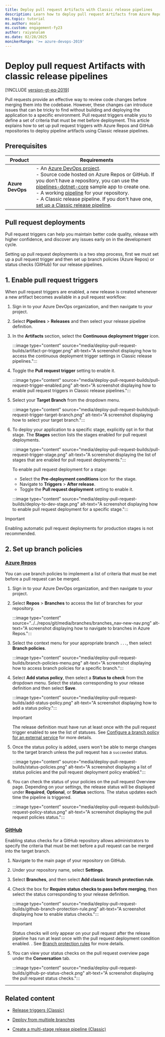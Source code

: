 ```yaml
---
title: Deploy pull request Artifacts with Classic release pipelines
description: Learn how to deploy pull request Artifacts from Azure Repos or GitHub repositories using Classic release pipelines.
ms.topic: tutorial
ms.author: moala
ms.custom: engagement-fy23
author: raiyanalam
ms.date: 02/28/2025
monikerRange: '>= azure-devops-2019'
---
```


# Deploy pull request Artifacts with classic release pipelines

[!INCLUDE [version-gt-eq-2019](../../includes/version-gt-eq-2019.md)]

Pull requests provide an effective way to review code changes before merging them into the codebase. However, these changes can introduce issues that can be tricky to find without building and deploying the application to a specific environment. Pull request triggers enable you to define a set of criteria that must be met before deployment. This article explains how to set up pull request triggers with Azure Repos and GitHub repositories to deploy pipeline artifacts using Classic release pipelines.

## Prerequisites

| **Product**        | **Requirements**    |
|--------------------|---------------------|
| **Azure DevOps**   | - An [Azure DevOps project](../../organizations/projects/create-project.md).<br> - Source code hosted on Azure Repos or GitHub. If you don’t have a repository, you can use the [pipelines-dotnet-core](https://github.com/MicrosoftDocs/pipelines-dotnet-core) sample app to create one.<br> - A working [pipeline](../create-first-pipeline.md) for your repository.<br> - A Classic release pipeline. If you don't have one, [set up a Classic release pipeline](./deploy-multiple-branches.md#create-a-release-pipeline). |

## Pull request deployments

Pull request triggers can help you maintain better code quality, release with higher confidence, and discover any issues early on in the development cycle.

Setting up pull request deployments is a two step process, first we must set up a pull request trigger and then set up branch policies (Azure Repos) or status checks (GitHub) for our release pipelines.

## 1. Enable pull request triggers

When pull request triggers are enabled, a new release is created whenever a new artifact becomes available in a pull request workflow:

1. Sign in to your Azure DevOps organization, and then navigate to your project.

1. Select **Pipelines** > **Releases** and then select your release pipeline definition.

1. In the **Artifacts** section, select the **Continuous deployment trigger** icon.

    :::image type="content" source="media/deploy-pull-request-builds/artifact-pr-trigger.png" alt-text="A screenshot displaying how to access the continuous deployment trigger settings in Classic release pipelines.":::

1. Toggle the **Pull request trigger** setting to enable it.

    :::image type="content" source="media/deploy-pull-request-builds/pull-request-trigger-enabled.png" alt-text="A screenshot displaying how to enable pull request triggers in Classic release pipelines.":::

1. Select your **Target Branch** from the dropdown menu.

    :::image type="content" source="media/deploy-pull-request-builds/pull-request-trigger-target-branch.png" alt-text="A screenshot displaying how to select your target branch.":::

1. To deploy your application to a specific stage, explicitly opt in for that stage. The **Stages** section lists the stages enabled for pull request deployments.

    :::image type="content" source="media/deploy-pull-request-builds/pull-request-trigger-stage.png" alt-text="A screenshot displaying the list of stages that are enabled for pull request deployments.":::

   To enable pull request deployment for a stage:
   - Select the **Pre-deployment conditions** icon for the stage.
   - Navigate to **Triggers** > **After release**.
   - Toggle the **Pull request deployment** setting to enable it. 

    :::image type="content" source="media/deploy-pull-request-builds/deploy-to-dev-stage.png" alt-text="A screenshot displaying how to enable pull request deployment for a specific stage.":::

> [!IMPORTANT]
> Enabling automatic pull request deployments for production stages is not recommended.

## 2. Set up branch policies

### [Azure Repos](#tab/repos)

You can use branch policies to implement a list of criteria that must be met before a pull request can be merged.

1. Sign in to your Azure DevOps organization, and then navigate to your project.

1. Select **Repos** > **Branches** to access the list of branches for your repository.

    :::image type="content" source="../../repos/git/media/branches/branches_nav-new-nav.png" alt-text="A screenshot displaying how to navigate to branches in Azure Repos.":::

1. Select the context menu for your appropriate branch `...`, then select **Branch policies**.

    :::image type="content" source="media/deploy-pull-request-builds/branch-policies-menu.png" alt-text="A screenshot displaying how to access branch policies for a specific branch.":::

1. Select **Add status policy**, then select a **Status to check** from the dropdown menu. Select the status corresponding to your release definition and then select **Save**.

    :::image type="content" source="media/deploy-pull-request-builds/add-status-policy.png" alt-text="A screenshot displaying how to add a status policy.":::

   > [!Important]
   > The release definition must have run at least once with the pull request trigger enabled to see the list of statuses. See [Configure a branch policy for an external service](../../repos/git/pr-status-policy.md) for more details.

1. Once the status policy is added, users won't be able to merge changes to the target branch unless the pull request has a `succeeded` status.

    :::image type="content" source="media/deploy-pull-request-builds/status-policies.png" alt-text="A screenshot displaying a list of status policies and the pull request deployment policy enabled.":::

1. You can check the status of your policies on the pull request Overview page. Depending on your settings, the release status will be displayed under **Required**, **Optional**, or **Status** sections. The status updates each time the pipeline is triggered.
   
    :::image type="content" source="media/deploy-pull-request-builds/pull-request-policy-status.png" alt-text="A screenshot displaying the pull request policies status.":::

### [GitHub](#tab/github)

Enabling status checks for a GitHub repository allows administrators to specify the criteria that must be met before a pull request can be merged into the target branch. 

1. Navigate to the main page of your repository on GitHub.

1. Under your repository name, select **Settings**.

1. Select **Branches**, and then select **Add classic branch protection rule**.

1. Check the box for **Require status checks to pass before merging**, then select the status corresponding to your release definition.

    :::image type="content" source="media/deploy-pull-request-builds/github-branch-protection-rule.png" alt-text="A screenshot displaying how to enable status checks.":::

    > [!IMPORTANT]
    > Status checks will only appear on your pull request after the release pipeline has run at least once with the pull request deployment condition enabled. . See [Branch protection rules](https://docs.github.com/free-pro-team@latest/github/administering-a-repository/enabling-required-status-checks) for more details.

1. You can view your status checks on the pull request overview page under the **Conversation** tab.
   
    :::image type="content" source="media/deploy-pull-request-builds/github-pr-status-check.png" alt-text="A screenshot displaying the pull request status checks.":::

---

## Related content

- [Release triggers (Classic)](triggers.md)

- [Deploy from multiple branches](deploy-multiple-branches.md)

- [Create a multi-stage release pipeline (Classic)](define-multistage-release-process.md)
